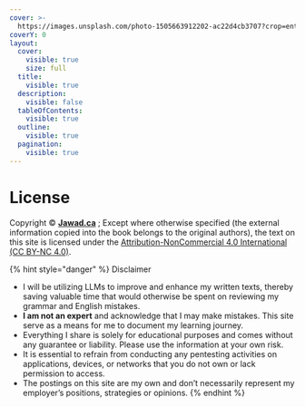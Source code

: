 ```yaml
---
cover: >-
  https://images.unsplash.com/photo-1505663912202-ac22d4cb3707?crop=entropy&cs=srgb&fm=jpg&ixid=M3wxOTcwMjR8MHwxfHNlYXJjaHw4fHxsYXdlcnxlbnwwfHx8fDE3MTU0NzYwNzF8MA&ixlib=rb-4.0.3&q=85
coverY: 0
layout:
  cover:
    visible: true
    size: full
  title:
    visible: true
  description:
    visible: false
  tableOfContents:
    visible: true
  outline:
    visible: true
  pagination:
    visible: true
---
```


# License

Copyright © [**Jawad.ca**](https://jawad.ca) ; Except where otherwise specified (the external information copied into the book belongs to the original authors), the text on this site is licensed under the [Attribution-NonCommercial 4.0 International (CC BY-NC 4.0)](https://creativecommons.org/licenses/by-nc/4.0/).&#x20;

{% hint style="danger" %}
Disclaimer

* I will be utilizing LLMs to improve and enhance my written texts, thereby saving valuable time that would otherwise be spent on reviewing my grammar and English mistakes.
* **I am not an expert** and acknowledge that I may make mistakes. This site serve as a means for me to document my learning journey.
* Everything I share is solely for educational purposes and comes without any guarantee or liability. Please use the information at your own risk.
* It is essential to refrain from conducting any pentesting activities on applications, devices, or networks that you do not own or lack permission to access.
* The postings on this site are my own and don’t necessarily represent my employer’s positions, strategies or opinions.
{% endhint %}
